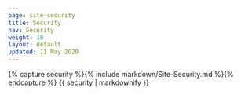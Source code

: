 ```yaml
---
page: site-security
title: Security
nav: Security
weight: 10
layout: default
updated: 11 May 2020
---
```


<div class="docs-section">
		{% capture security %}{% include markdown/Site-Security.md %}{% endcapture %}
		{{ security | markdownify }}
</div>
